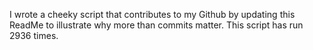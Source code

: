 I wrote a cheeky script that contributes to my Github by updating this ReadMe to illustrate why more than commits matter. This script has run 2936 times.